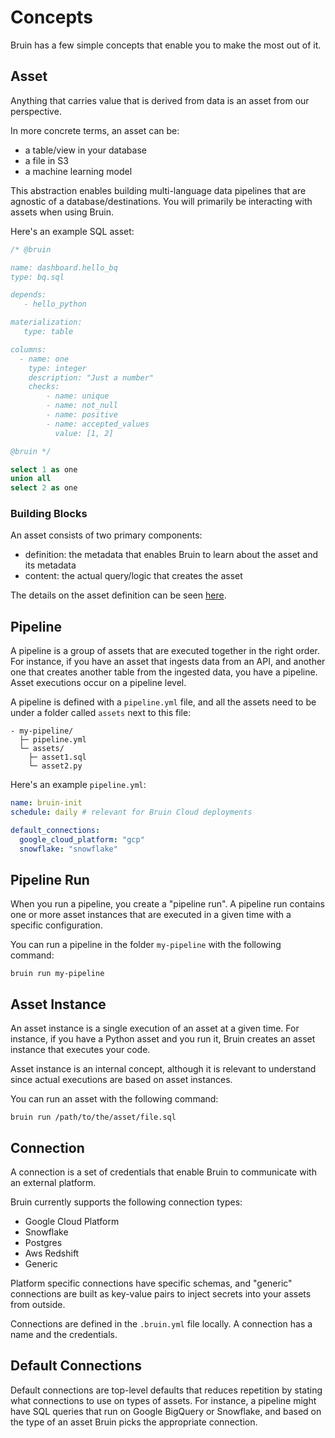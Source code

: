 # Concepts

Bruin has a few simple concepts that enable you to make the most out of it.

## Asset
Anything that carries value that is derived from data is an asset from our perspective.

In more concrete terms, an asset can be:
- a table/view in your database
- a file in S3
- a machine learning model

This abstraction enables building multi-language data pipelines that are agnostic of a database/destinations.
You will primarily be interacting with assets when using Bruin.

Here's an example SQL asset:

```sql
/* @bruin

name: dashboard.hello_bq
type: bq.sql

depends:
   - hello_python

materialization:
   type: table

columns:
  - name: one
    type: integer
    description: "Just a number"
    checks:
        - name: unique
        - name: not_null
        - name: positive
        - name: accepted_values
          value: [1, 2]

@bruin */

select 1 as one
union all
select 2 as one
```
### Building Blocks
An asset consists of two primary components:
- definition: the metadata that enables Bruin to learn about the asset and its metadata
- content: the actual query/logic that creates the asset

The details on the asset definition can be seen [here](../assets/definition-schema.md).

## Pipeline

A pipeline is a group of assets that are executed together in the right order. 
For instance, if you have an asset that ingests data from an API, and another one that creates another table from the ingested data, you have a pipeline.
Asset executions occur on a pipeline level.

A pipeline is defined with a `pipeline.yml` file, and all the assets need to be under a folder called `assets` next to this file:
```
- my-pipeline/
  ├─ pipeline.yml
  └─ assets/
    ├─ asset1.sql
    └─ asset2.py
```

Here's an example `pipeline.yml`:
```yaml
name: bruin-init
schedule: daily # relevant for Bruin Cloud deployments

default_connections:
  google_cloud_platform: "gcp"
  snowflake: "snowflake"
```

## Pipeline Run
When you run a pipeline, you create a "pipeline run". A pipeline run contains one or more asset instances that are executed in a given time with a specific configuration.

You can run a pipeline in the folder `my-pipeline` with the following command:
```shell
bruin run my-pipeline
```

## Asset Instance
An asset instance is a single execution of an asset at a given time. 
For instance, if you have a Python asset and you run it, Bruin creates an asset instance that executes your code.

Asset instance is an internal concept, although it is relevant to understand since actual executions are based on asset instances.

You can run an asset with the following command:
```shell
bruin run /path/to/the/asset/file.sql
```

## Connection
A connection is a set of credentials that enable Bruin to communicate with an external platform. 

Bruin currently supports the following connection types:
- Google Cloud Platform
- Snowflake
- Postgres
- Aws Redshift
- Generic

Platform specific connections have specific schemas, and "generic" connections are built as key-value pairs to inject secrets into your assets from outside. 

Connections are defined in the `.bruin.yml` file locally. A connection has a name and the credentials.

## Default Connections
Default connections are top-level defaults that reduces repetition by stating what connections to use on types of assets.
For instance, a pipeline might have SQL queries that run on Google BigQuery or Snowflake, and based on the type of an asset Bruin picks the appropriate connection.

